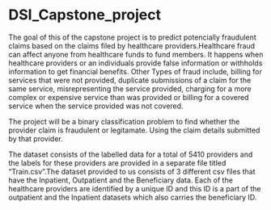 # DSI_Capstone_project
The goal of this of the capstone project is to predict potencially fraudulent claims based on the claims filed by healthcare providers.Healthcare fraud can affect anyone from healthcare funds to fund members. It happens when healthcare providers or an individuals provide false information or withholds information to get financial benefits. Other Types of fraud include, billing for services that were not provided, duplicate submissions of a claim for the same service, misrepresenting the service provided, charging for a more complex or expensive service than was provided or billing for a covered service when the service provided was not covered.

The project will be a binary classification problem to find whether the provider claim is fraudulent or legitamate. Using the claim details submitted by that provider.

The dataset consists of the labelled data for a total of 5410 providers and the labels for these providers are provided in a separate file titled “Train.csv”.The dataset provided to us consists of 3 different csv files that have the Inpatient, Outpatient and the Beneficiary data. Each of the healthcare providers are identified by a unique ID and this ID is a part of the outpatient and the Inpatient datasets which also carries the beneficiary ID.
